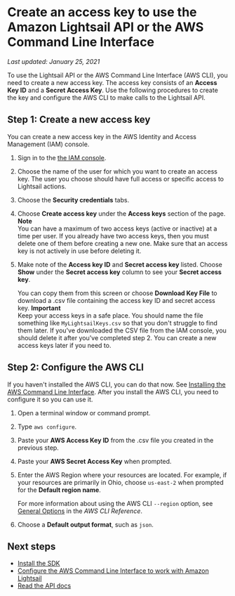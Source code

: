 # Create an access key to use the Amazon Lightsail API or the AWS Command Line Interface<a name="lightsail-how-to-set-up-access-keys-to-use-sdk-api-cli"></a>

 *Last updated: January 25, 2021* 

To use the Lightsail API or the AWS Command Line Interface \(AWS CLI\), you need to create a new access key\. The access key consists of an **Access Key ID** and a **Secret Access Key**\. Use the following procedures to create the key and configure the AWS CLI to make calls to the Lightsail API\.

## Step 1: Create a new access key<a name="set-up-access-keys-create-new-access-key"></a>

You can create a new access key in the AWS Identity and Access Management \(IAM\) console\. 

1. Sign in to the [the IAM console](https://console.aws.amazon.com/iam/home#/users)\.

1. Choose the name of the user for which you want to create an access key\. The user you choose should have full access or specific access to Lightsail actions\.

1. Choose the **Security credentials** tabs\.

1. Choose **Create access key** under the **Access keys** section of the page\.
**Note**  
You can have a maximum of two access keys \(active or inactive\) at a time per user\. If you already have two access keys, then you must delete one of them before creating a new one\. Make sure that an access key is not actively in use before deleting it\.

1. Make note of the **Access key ID** and **Secret access key** listed\. Choose **Show** under the **Secret access key** column to see your **Secret access key**\.

   You can copy them from this screen or choose **Download Key File** to download a \.csv file containing the access key ID and secret access key\.
**Important**  
Keep your access keys in a safe place\. You should name the file something like `MyLightsailKeys.csv` so that you don't struggle to find them later\. If you've downloaded the CSV file from the IAM console, you should delete it after you've completed step 2\. You can create a new access keys later if you need to\.

## Step 2: Configure the AWS CLI<a name="set-up-access-keys-"></a>

 If you haven't installed the AWS CLI, you can do that now\. See [Installing the AWS Command Line Interface](http://docs.aws.amazon.com/cli/latest/userguide/installing.html)\. After you install the AWS CLI, you need to configure it so you can use it\. 

1. Open a terminal window or command prompt\.

1. Type `aws configure`\.

1. Paste your **AWS Access Key ID** from the \.csv file you created in the previous step\.

1. Paste your **AWS Secret Access Key** when prompted\.

1. Enter the AWS Region where your resources are located\. For example, if your resources are primarily in Ohio, choose `us-east-2` when prompted for the **Default region name**\.

   For more information about using the AWS CLI `--region` option, see [General Options](http://docs.aws.amazon.com/cli/latest/topic/config-vars.html#general-options) in the *AWS CLI Reference*\.

1. Choose a **Default output format**, such as `json`\.

## Next steps<a name="set-up-access-keys-next-steps"></a>
+  [Install the SDK](https://aws.amazon.com/tools/#sdk) 
+  [Configure the AWS Command Line Interface to work with Amazon Lightsail](lightsail-how-to-set-up-and-configure-aws-cli.md) 
+  [Read the API docs](https://docs.aws.amazon.com/lightsail/2016-11-28/api-reference/Welcome.html) 
